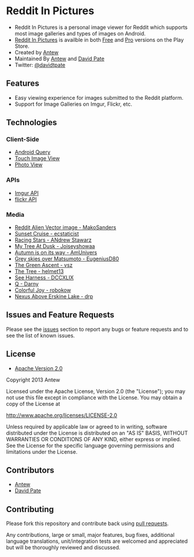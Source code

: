 # Reddit In Pictures

* Reddit In Pictures is a personal image viewer for Reddit which supports most image galleries and types of images on Android.
* [Reddit In Pictures](https://github.com/antew/RedditInPictures) is availble in both [Free](https://play.google.com/store/apps/details?id=com.antew.redditinpictures) and [Pro](https://play.google.com/store/apps/details?id=com.antew.redditinpictures.pro) versions on the Play Store.
* Created by [Antew](https://github.com/antew)
* Maintained By [Antew](https://github.com/antew) and [David Pate](https://github.com/DavidTPate)
* Twitter: [@davidtpate](http://twitter.com/davidtpate)

## Features

* Easy viewing experience for images submitted to the Reddit platform.
* Support for Image Galleries on Imgur, Flickr, etc.

## Technologies

### Client-Side

* [Android Query](https://code.google.com/p/android-query/)
* [Touch Image View](https://github.com/MikeOrtiz/TouchImageView)
* [Photo View](https://github.com/chrisbanes/PhotoView)

### APIs

* [Imgur API](https://api.imgur.com/)
* [flickr API](http://www.flickr.com/services/api/)

### Media
* [Reddit Alien Vector image - MakoSanders](http://makosanders.deviantart.com/)
* [Sunset Cruise - ecstaticist](http://www.flickr.com/photos/ecstaticist/2812682461/)
* [Racing Stars - ANdrew Stawarz](http://www.flickr.com/photos/stawarz/2981086612/)
* [My Tree At Dusk - Joiseyshowaa](http://www.flickr.com/photos/joiseyshowaa/1400175456/)
* [Autumn is on its way - AmUnivers](http://www.flickr.com/photos/amunivers/239455430/)
* [Grey skies over Matsumoto - EugeniusD80](http://www.flickr.com/photos/zhzheka/701816373/)
* [The Green Ascent - vsz](http://www.flickr.com/photos/vs/29582361/)
* [The Tree - helmet13](http://www.flickr.com/photos/22281745@N04/2149169348/)
* [See Harness - DCCXLIX](http://www.flickr.com/photos/dccxlix/399948328/)
* [Q - Darny](http://www.flickr.com/photos/darn/539225017/)
* [Colorful Joy - robokow](http://www.flickr.com/photos/robino/463790976/)
* [Nexus Above Erskine Lake - drp](http://www.flickr.com/photos/drp/43707772/in/photostream/)

## Issues and Feature Requests
Please see the [issues](https://github.com/antew/RedditInPictures/issues) section
to report any bugs or feature requests and to see the list of known issues.

## License

* [Apache Version 2.0](http://www.apache.org/licenses/LICENSE-2.0.html)

Copyright 2013 Antew

Licensed under the Apache License, Version 2.0 (the "License");
you may not use this file except in compliance with the License.
You may obtain a copy of the License at

 http://www.apache.org/licenses/LICENSE-2.0

Unless required by applicable law or agreed to in writing, software
distributed under the License is distributed on an "AS IS" BASIS,
WITHOUT WARRANTIES OR CONDITIONS OF ANY KIND, either express or implied.
See the License for the specific language governing permissions and
limitations under the License.

## Contributors

* [Antew](https://github.com/antew)
* [David Pate](https://github.com/DavidTPate)

## Contributing

Please fork this repository and contribute back using
[pull requests](https://github.com/antew/RedditInPictures/pulls).

Any contributions, large or small, major features, bug fixes, additional
language translations, unit/integration tests are welcomed and appreciated
but will be thoroughly reviewed and discussed.
